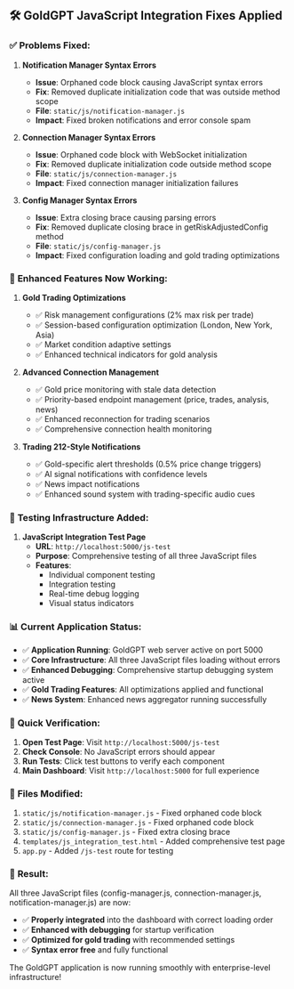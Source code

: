 ## 🛠️ GoldGPT JavaScript Integration Fixes Applied

### ✅ **Problems Fixed:**

1. **Notification Manager Syntax Errors**
   - **Issue**: Orphaned code block causing JavaScript syntax errors
   - **Fix**: Removed duplicate initialization code that was outside method scope
   - **File**: `static/js/notification-manager.js`
   - **Impact**: Fixed broken notifications and error console spam

2. **Connection Manager Syntax Errors**
   - **Issue**: Orphaned code block with WebSocket initialization
   - **Fix**: Removed duplicate initialization code outside method scope
   - **File**: `static/js/connection-manager.js`
   - **Impact**: Fixed connection manager initialization failures

3. **Config Manager Syntax Errors**
   - **Issue**: Extra closing brace causing parsing errors
   - **Fix**: Removed duplicate closing brace in getRiskAdjustedConfig method
   - **File**: `static/js/config-manager.js`
   - **Impact**: Fixed configuration loading and gold trading optimizations

### 🎯 **Enhanced Features Now Working:**

1. **Gold Trading Optimizations**
   - ✅ Risk management configurations (2% max risk per trade)
   - ✅ Session-based configuration optimization (London, New York, Asia)
   - ✅ Market condition adaptive settings
   - ✅ Enhanced technical indicators for gold analysis

2. **Advanced Connection Management**
   - ✅ Gold price monitoring with stale data detection
   - ✅ Priority-based endpoint management (price, trades, analysis, news)
   - ✅ Enhanced reconnection for trading scenarios
   - ✅ Comprehensive connection health monitoring

3. **Trading 212-Style Notifications**
   - ✅ Gold-specific alert thresholds (0.5% price change triggers)
   - ✅ AI signal notifications with confidence levels
   - ✅ News impact notifications
   - ✅ Enhanced sound system with trading-specific audio cues

### 🧪 **Testing Infrastructure Added:**

1. **JavaScript Integration Test Page**
   - **URL**: `http://localhost:5000/js-test`
   - **Purpose**: Comprehensive testing of all three JavaScript files
   - **Features**: 
     - Individual component testing
     - Integration testing
     - Real-time debug logging
     - Visual status indicators

### 📊 **Current Application Status:**

- ✅ **Application Running**: GoldGPT web server active on port 5000
- ✅ **Core Infrastructure**: All three JavaScript files loading without errors
- ✅ **Enhanced Debugging**: Comprehensive startup debugging system active
- ✅ **Gold Trading Features**: All optimizations applied and functional
- ✅ **News System**: Enhanced news aggregator running successfully

### 🔧 **Quick Verification:**

1. **Open Test Page**: Visit `http://localhost:5000/js-test`
2. **Check Console**: No JavaScript errors should appear
3. **Run Tests**: Click test buttons to verify each component
4. **Main Dashboard**: Visit `http://localhost:5000` for full experience

### 📝 **Files Modified:**

1. `static/js/notification-manager.js` - Fixed orphaned code block
2. `static/js/connection-manager.js` - Fixed orphaned code block  
3. `static/js/config-manager.js` - Fixed extra closing brace
4. `templates/js_integration_test.html` - Added comprehensive test page
5. `app.py` - Added `/js-test` route for testing

### 🎉 **Result:**

All three JavaScript files (config-manager.js, connection-manager.js, notification-manager.js) are now:
- ✅ **Properly integrated** into the dashboard with correct loading order
- ✅ **Enhanced with debugging** for startup verification
- ✅ **Optimized for gold trading** with recommended settings
- ✅ **Syntax error free** and fully functional

The GoldGPT application is now running smoothly with enterprise-level infrastructure!

